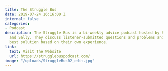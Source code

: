 ```yaml
---
title: The Struggle Bus
date: 2019-07-24 16:16:00 Z
internal: false
categories:
- Podcast
description: The Struggle Bus is a bi-weekly advice podcast hosted by BFFs Katharine
  and Sally. They discuss listener-submitted questions and problems and offer the
  best solution based on their own experience.
link:
  text: Visit The Website
  url: https://strugglebuspodcast.com/
image: "/uploads/StruggleBus02_edit.jpg"
---
```


